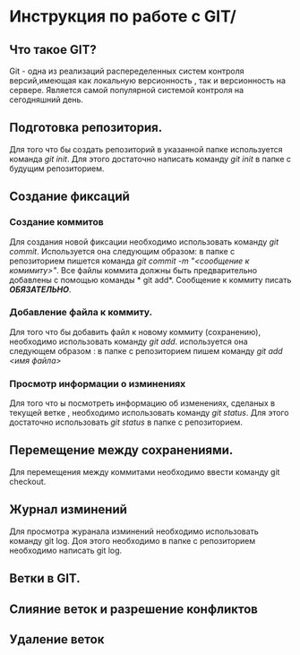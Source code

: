 # Инструкция по работе с GIT/

## Что такое GIT?

Git - одна из реализаций распеределенных систем контроля версий,имеющая как локальную версионность , так и версионность на сервере.
Является самой популярной системой контроля на сегодняшний день.

## Подготовка репозитория.

Для того что бы создать репозиторий в указанной папке используется команда *git init*. Для этого достаточно написать команду *git init* в папке с будущим репозиторием.

## Создание фиксаций

### Создание коммитов

Для создания новой фиксации необходимо использовать команду *git commit*. Используется она следующим образом: в папке с репозиторием пишется команда *git commit -m "<сообщение к комимиту>"*. Все файлы коммита должны быть предварительно добавлены с помощью команды * git add*. Сообщение к коммиту писать ***ОБЯЗАТЕЛЬНО***.

### Добавление файла к коммиту.

Для того что бы добавить файл к новому коммиту (сохранению), необходимо использовать команду *git add*.
используется она следующем образом : в папке с репозиторием пишем команду *git add <имя файла>*

### Просмотр информации о изминениях 

Для того что ы посмотреть информацию об изменениях, сделаных в текущей ветке , необходимо использовать команду *git status*. Для этого достаточно использовать *git status* в папке с репозиторием.

## Перемещение между сохранениями.

Для перемещения между коммитами необходимо ввести команду git checkout.


## Журнал изминений

Для просмотра журанала изминений необходимо использовать команду git log. Доя этого необходимо в папке с репозиторием необходимо написать git log.

## Ветки в GIT.

## Слияние веток и разрешение конфликтов

## Удаление веток




